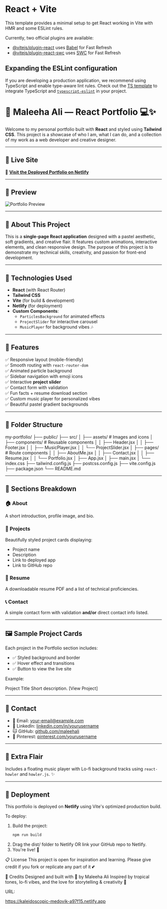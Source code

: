 # React + Vite

This template provides a minimal setup to get React working in Vite with HMR and some ESLint rules.

Currently, two official plugins are available:

- [@vitejs/plugin-react](https://github.com/vitejs/vite-plugin-react/blob/main/packages/plugin-react/README.md) uses [Babel](https://babeljs.io/) for Fast Refresh
- [@vitejs/plugin-react-swc](https://github.com/vitejs/vite-plugin-react-swc) uses [SWC](https://swc.rs/) for Fast Refresh

## Expanding the ESLint configuration

If you are developing a production application, we recommend using TypeScript and enable type-aware lint rules. Check out the [TS template](https://github.com/vitejs/vite/tree/main/packages/create-vite/template-react-ts) to integrate TypeScript and [`typescript-eslint`](https://typescript-eslint.io) in your project.

# 🌸 Maleeha Ali — React Portfolio 💻✨

Welcome to my personal portfolio built with **React** and styled using **Tailwind CSS**. This project is a showcase of who I am, what I can do, and a collection of my work as a web developer and creative designer.

---

## 🌺 Live Site

🔗 **[Visit the Deployed Portfolio on Netlify](https://kaleidoscopic-medovik-a97f15.netlify.app
)**

---

## 📸 Preview

![Portfolio Preview](./src/assets/preview.png)

---

## 🎯 About This Project

This is a **single-page React application** designed with a pastel aesthetic, soft gradients, and creative flair. It features custom animations, interactive elements, and clean responsive design. The purpose of this project is to demonstrate my technical skills, creativity, and passion for front-end development.

---

## 🔧 Technologies Used

- **React** (with React Router)
- **Tailwind CSS**
- **Vite** (for build & development)
- **Netlify** (for deployment)
- **Custom Components**:
  - `ParticlesBackground` for animated effects
  - `ProjectSlider` for interactive carousel
  - `MusicPlayer` for background vibes 🎶

---

## 🧩 Features

✅ Responsive layout (mobile-friendly)  
✅ Smooth routing with `react-router-dom`  
✅ Animated particle background  
✅ Sidebar navigation with emoji icons  
✅ Interactive **project slider**  
✅ Contact form with validation  
✅ Fun facts + resume download section  
✅ Custom music player for personalized vibes  
✅ Beautiful pastel gradient backgrounds  

---

## 📂 Folder Structure

my-portfolio/ 
├── public/ ├── src/ │ ├── assets/ # Images and icons │ ├── components/ # Reusable components │ │ ├── Header.jsx │ │ ├── Footer.jsx │ │ ├── MusicPlayer.jsx │ │ └── ProjectSlider.jsx │ ├── pages/ # Route components │ │ ├── AboutMe.jsx │ │ ├── Contact.jsx │ │ ├── Resume.jsx │ │ └── Portfolio.jsx │ ├── App.jsx │ ├── main.jsx │ └── index.css ├── tailwind.config.js ├── postcss.config.js ├── vite.config.js ├── package.json └── README.md


---

## 📄 Sections Breakdown

### 🏠 About
A short introduction, profile image, and bio.

### 📖 Projects
Beautifully styled project cards displaying:
- Project name
- Description
- Link to deployed app
- Link to GitHub repo

### 📄 Resume
A downloadable resume PDF and a list of technical proficiencies.

### 📞 Contact
A simple contact form with validation **and/or** direct contact info listed.

---

## 🖼 Sample Project Cards

Each project in the Portfolio section includes:

- ✅ Styled background and border
- ✅ Hover effect and transitions
- ✅ Button to view the live site

Example:

Project Title Short description. [View Project]

---

## 💌 Contact

- 📧 Email: [your-email@example.com](mailto:your-email@example.com)
- 💼 LinkedIn: [linkedin.com/in/yourusername](https://linkedin.com/in/yourusername)
- 🐱 GitHub: [github.com/maleehali](https://github.com/maleehali)
- 📌 Pinterest: [pinterest.com/yourusername](https://pinterest.com/yourusername)

---

## 🎵 Extra Flair

Includes a floating music player with Lo-fi background tracks using `react-howler` and `howler.js`. ✨

---

## 🚀 Deployment

This portfolio is deployed on **Netlify** using Vite's optimized production build.

To deploy:
1. Build the project:
   ```bash
   npm run build
2. Drag the dist/ folder to Netlify OR link your GitHub repo to Netlify.
3. You're live! 🎉

📋 License
This project is open for inspiration and learning. Please give credit if you fork or replicate any part of it 💕

🌟 Credits
Designed and built with 💖 by Maleeha Ali
Inspired by tropical tones, lo-fi vibes, and the love for storytelling & creativity 🎨

URL:

https://kaleidoscopic-medovik-a97f15.netlify.app

